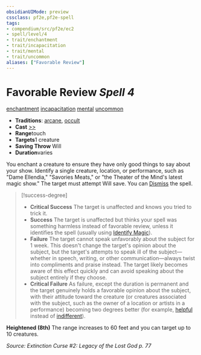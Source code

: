 ```yaml
---
obsidianUIMode: preview
cssclass: pf2e,pf2e-spell
tags:
- compendium/src/pf2e/ec2
- spell/level/4
- trait/enchantment
- trait/incapacitation
- trait/mental
- trait/uncommon
aliases: ["Favorable Review"]
---
```

# Favorable Review *Spell 4*   
[enchantment](../../rules/traits/enchantment.md)  [incapacitation](../../rules/traits/incapacitation.md)  [mental](../../rules/traits/mental.md)  [uncommon](../../rules/traits/uncommon.md)  

- **Traditions**: [arcane](../../rules/traits/arcane.md), [occult](../../rules/traits/occult.md)
- **Cast** [>>](../../rules/core-rulebook/chapter-9-playing-the-game.md#Actions "Two-Action") 
- **Range**touch
- **Targets**1 creature
- **Saving Throw** Will
- **Duration**varies

You enchant a creature to ensure they have only good things to say about your show. Identify a single creature, location, or performance, such as "Dame Ellendia," "Savories Meats," or "the Theater of the Mind's latest magic show." The target must attempt Will save. You can [Dismiss](../../rules/actions/dismiss.md) the spell.

> [!success-degree] 
> - **Critical Success** The target is unaffected and knows you tried to trick it.
> - **Success** The target is unaffected but thinks your spell was something harmless instead of favorable review, unless it identifies the spell (usually using [Identify Magic](../../rules/actions/identify-magic.md)).
> - **Failure** The target cannot speak unfavorably about the subject for 1 week. This doesn't change the target's opinion about the subject, but the target's attempts to speak ill of the subject—whether in speech, writing, or other communication—always twist into compliments and praise instead. The target likely becomes aware of this effect quickly and can avoid speaking about the subject entirely if they choose.
> - **Critical Failure** As failure, except the duration is permanent and the target genuinely holds a favorable opinion about the subject, with their attitude toward the creature (or creatures associated with the subject, such as the owner of a location or artists in a performance) becoming two degrees better (for example, [helpful](../../rules/conditions.md#Helpful) instead of [indifferent](../../rules/conditions.md#Indifferent)).

**Heightened (8th)** The range increases to 60 feet and you can target up to 10 creatures.

*Source: Extinction Curse #2: Legacy of the Lost God p. 77*